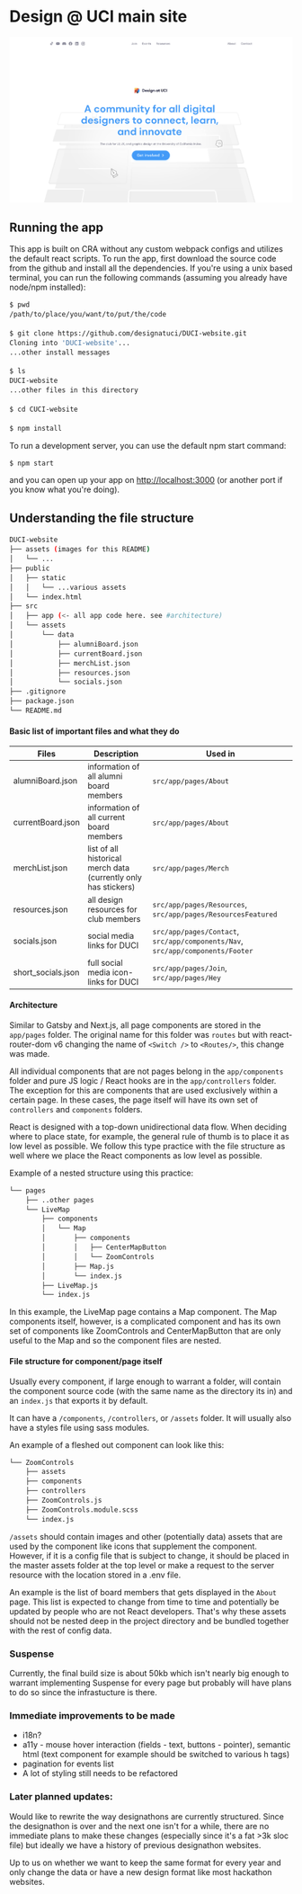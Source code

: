 # Design @ UCI main site

![homepage](./assets//home.png)

## Running the app

This app is built on CRA without any custom webpack configs and utilizes the default react scripts. To run the app, first download the source code from the github and install all the dependencies. If you're using a unix based terminal, you can run the following commands (assuming you already have node/npm installed):

```bash
$ pwd
/path/to/place/you/want/to/put/the/code

$ git clone https://github.com/designatuci/DUCI-website.git
Cloning into 'DUCI-website'...
...other install messages

$ ls
DUCI-website
...other files in this directory

$ cd CUCI-website

$ npm install
```

To run a development server, you can use the default npm start command:

```bash
$ npm start
```

and you can open up your app on [http://localhost:3000](http://localhost:3000) (or another port if you know what you're doing).

## Understanding the file structure

```bash
DUCI-website
├── assets (images for this README)
│   └── ...
├── public
│   ├── static
│   │   └── ...various assets
│   └── index.html
├── src
│   ├── app (<- all app code here. see #architecture)
│   └── assets
│       └── data
│           ├── alumniBoard.json
│           ├── currentBoard.json
│           ├── merchList.json
│           ├── resources.json
│           └── socials.json
├── .gitignore
├── package.json
└── README.md
```

#### Basic list of important files and what they do

| Files              | Description                                                     | Used in                                                                        |
| ------------------ | --------------------------------------------------------------- | ------------------------------------------------------------------------------ |
| alumniBoard.json   | information of all alumni board members                         | `src/app/pages/About`                                                          |
| currentBoard.json  | information of all current board members                        | `src/app/pages/About`                                                          |
| merchList.json     | list of all historical merch data (currently only has stickers) | `src/app/pages/Merch`                                                          |
| resources.json     | all design resources for club members                           | `src/app/pages/Resources`, `src/app/pages/ResourcesFeatured`                   |
| socials.json       | social media links for DUCI                                     | `src/app/pages/Contact`, `src/app/components/Nav`, `src/app/components/Footer` |
| short_socials.json | full social media icon-links for DUCI                           | `src/app/pages/Join`, `src/app/pages/Hey`                                      |

#### Architecture

Similar to Gatsby and Next.js, all page components are stored in the `app/pages` folder. The original name for this folder was `routes` but with react-router-dom v6 changing the name of `<Switch />` to `<Routes/>`, this change was made.

All individual components that are not pages belong in the `app/components` folder and pure JS logic / React hooks are in the `app/controllers` folder. The exception for this are components that are used exclusively within a certain page. In these cases, the page itself will have its own set of `controllers` and `components` folders.

React is designed with a top-down unidirectional data flow. When deciding where to place state, for example, the general rule of thumb is to place it as low level as possible. We follow this type practice with the file structure as well where we place the React components as low level as possible.

Example of a nested structure using this practice:

```bash
└── pages
    ├── ..other pages
    └── LiveMap
        ├── components
        │   └── Map
        │       ├── components
        │       │   ├── CenterMapButton
        │       │   └── ZoomControls
        │       ├── Map.js
        │       └── index.js
        ├── LiveMap.js
        └── index.js
```

In this example, the LiveMap page contains a Map component. The Map components itself, however, is a complicated component and has its own set of components like ZoomControls and CenterMapButton that are only useful to the Map and so the component files are nested.

#### File structure for component/page itself

Usually every component, if large enough to warrant a folder, will contain the component source code (with the same name as the directory its in) and an `index.js` that exports it by default.

It can have a `/components`, `/controllers`, or `/assets` folder. It will usually also have a styles file using sass modules.

An example of a fleshed out component can look like this:

```bash
└── ZoomControls
    ├── assets
    ├── components
    ├── controllers
    ├── ZoomControls.js
    ├── ZoomControls.module.scss
    └── index.js
```

`/assets` should contain images and other (potentially data) assets that are used by the component like icons that supplement the component. However, if it is a config file that is subject to change, it should be placed in the master assets folder at the top level or make a request to the server resource with the location stored in a .env file.

An example is the list of board members that gets displayed in the `About` page. This list is expected to change from time to time and potentially be updated by people who are not React developers. That's why these assets should not be nested deep in the project directory and be bundled together with the rest of config data.

### Suspense

Currently, the final build size is about 50kb which isn't nearly big enough to warrant implementing Suspense for every page but probably will have plans to do so since the infrastucture is there.

### Immediate improvements to be made

- i18n?
- a11y - mouse hover interaction (fields - text, buttons - pointer), semantic html (text component for example should be switched to various h tags)
- pagination for events list
- A lot of styling still needs to be refactored

### Later planned updates:

Would like to rewrite the way designathons are currently structured. Since the designathon is over and the next one isn't for a while, there are no immediate plans to make these changes (especially since it's a fat >3k sloc file) but ideally we have a history of previous designathon websites.

Up to us on whether we want to keep the same format for every year and only change the data or have a new design format like most hackathon websites.
